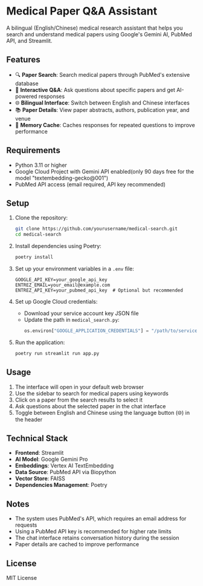 # Medical Paper Q&A Assistant

A bilingual (English/Chinese) medical research assistant that helps you search and understand medical papers using Google's Gemini AI, PubMed API, and Streamlit.

## Features

- 🔍 **Paper Search**: Search medical papers through PubMed's extensive database
- 💬 **Interactive Q&A**: Ask questions about specific papers and get AI-powered responses
- 🌐 **Bilingual Interface**: Switch between English and Chinese interfaces
- 📚 **Paper Details**: View paper abstracts, authors, publication year, and venue
- 💾 **Memory Cache**: Caches responses for repeated questions to improve performance

## Requirements

- Python 3.11 or higher
- Google Cloud Project with Gemini API enabled(only 90 days free for the model "textembedding-gecko@001")
- PubMed API access (email required, API key recommended)

## Setup

1. Clone the repository:
   ```bash
   git clone https://github.com/yourusername/medical-search.git
   cd medical-search
   ```

2. Install dependencies using Poetry:
   ```bash
   poetry install
   ```

3. Set up your environment variables in a `.env` file:
   ```
   GOOGLE_API_KEY=your_google_api_key
   ENTREZ_EMAIL=your_email@example.com
   ENTREZ_API_KEY=your_pubmed_api_key  # Optional but recommended
   ```

4. Set up Google Cloud credentials:
   - Download your service account key JSON file
   - Update the path in `medical_search.py`:
     ```python
     os.environ["GOOGLE_APPLICATION_CREDENTIALS"] = "/path/to/service-account.json"
     ```

5. Run the application:
   ```bash
   poetry run streamlit run app.py
   ```

## Usage

1. The interface will open in your default web browser
2. Use the sidebar to search for medical papers using keywords
3. Click on a paper from the search results to select it
4. Ask questions about the selected paper in the chat interface
5. Toggle between English and Chinese using the language button (🌐) in the header

## Technical Stack

- **Frontend**: Streamlit
- **AI Model**: Google Gemini Pro
- **Embeddings**: Vertex AI TextEmbedding
- **Data Source**: PubMed API via Biopython
- **Vector Store**: FAISS
- **Dependencies Management**: Poetry

## Notes

- The system uses PubMed's API, which requires an email address for requests
- Using a PubMed API key is recommended for higher rate limits
- The chat interface retains conversation history during the session
- Paper details are cached to improve performance

## License

MIT License

